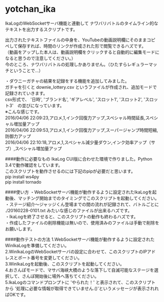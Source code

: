 # yotchan_ika
IkaLogのWebSocketサーバ機能と連動して ナワバリバトルのタイムライン的なテキストを出力するスクリプトです。  
  
出力されたテキストファイルの中身を、YouTubeの動画説明欄にそのままコピペして保存すれば、時間のリンクが作成された形で閲覧できるハズです。  
（動画をアップした本人は、動画説明欄をクリックすると自動的に編集モードになると思うので注意してください。）  
今のところ、ナワバリバトルの処理しかありません。（ひたすらレギュラーマッチということで…）  

・ダウニーガチャの結果を記録をする機能を追加してみました。  
ガチャを引くと downie_lottery.csv というファイルが作成され、追加モードで記録されていきます。  
csv形式で、 '日時',  'ブランド名',  'ギアレベル',  'スロット1',  'スロット2',  'スロット3'　の並びになっています。  
※こんな感じです。  
2016/04/06 22:09:23,アロメ,1,インク回復力アップ,スペシャル時間延長,スペシャル増加量アップ  
2016/04/06 22:09:53,アロメ,1,インク回復力アップ,スーパージャンプ時間短縮,防御力アップ  
2016/04/06 22:10:18,アロメ,1,スペシャル減少量ダウン,インク効率アップ（サブ）,スペシャル増加量アップ  

  
####動作に必要なもの
IkaLog CUI版に合わせた環境で作りました。Python 3.4で動作確認をしています。  
このスクリプトを動作させるのには下記のpipが必要だと思います。  
pip install ws4py  
pip install tornado  
  
####使い方
・WebSocketサーバ機能が動作するように設定されたIkaLogを起動後、マッチング開始までのタイミングでこのスクリプトを起動してください。  
・ステージ紹介～ジャッジくん登場までの間の流れが記録されて、バトルごとに ./20160228-0101.txt みたいな感じのファイルが出来るハズです。  
・IkaLogを終了させると、このスクリプトの動作も終わるハズです。  
・作成したファイルの削除機能は無いので、使用済みのファイルは手動で削除をお願いします。  
  
####動作テストの方法
1.WebSocketサーバ機能が動作するように設定されたWinIkaLogを準備してください。  
2.WinIkaLogのWebSocketサーバの設定に合わせて、このスクリプトのIPアドレスとポート番号を変更してください。  
3.WinIkaLogを起動後、このスクリプトを起動してください。  
4.おさんぽモードで、マサバ海峡大橋のような落下して自滅可能なステージを選択して、さんぽ開始後に場外へ落ちてください。  
5.IkaLogのコマンドプロンプトに 'やられた！' と表示されて、このスクリプトから '処理に必要な情報が取得できていません.()'というメッセージが表示されればOKです。  
